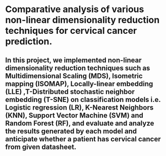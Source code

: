# Comparative analysis of various non-linear dimensionality reduction techniques for cervical cancer prediction.

## In this project, we implemented non-linear dimensionality reduction techniques such as Multidimensional Scaling (MDS), Isometric mapping (ISOMAP), Locally-linear embedding (LLE) ,T-Distributed stochastic neighbor embedding (T-SNE) on classification models i.e. Logistic regression (LR), K-Nearest Neighbors (KNN), Support Vector Machine (SVM) and Random Forest (RF), and evaluate and analyze the results generated by each model and anticipate whether a patient has cervical cancer from given datasheet.
